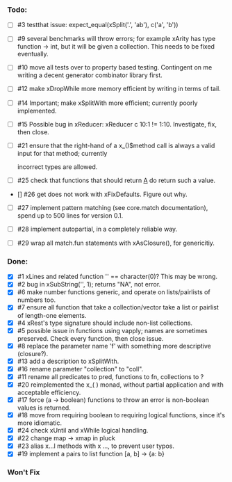 
### Todo:

- [ ] #3 testthat issue: expect_equal(xSplit('.', 'ab'), c('a', 'b'))

- [ ] #9 several benchmarks will throw errors; for example xArity has type function -> int, but it will be given a collection. This needs to be fixed eventually.

- [ ] #10 move all tests over to property based testing. Contingent on me writing a decent generator combinator library first.

- [ ] #12 make xDropWhile more memory efficient by writing in terms of tail.

- [ ] #14 Important; make xSplitWith more efficient; currently poorly implemented.

- [ ] #15 Possible bug in xReducer: xReducer c 10:1 != 1:10. Investigate, fix, then close.


- [ ] #21 ensure that the right-hand of a x_()$method call is always a valid input for that method; currently

    incorrect types are allowed.

- [ ] #25 check that functions that should return [A](0) do return such a value.

- [] #26 get does not work with xFixDefaults. Figure out why.

- [ ] #27 implement pattern matching (see core.match documentation), spend up to 500 lines for version 0.1.

- [ ] #28 implement autopartial, in a completely reliable way.


- [ ] #29 wrap all match.fun statements with xAsClosure(), for genericitiy.

### Done:

- [x] #1 xLines and related function '' == character(0)? This may be wrong.
- [x] #2 bug in xSubString('', 1); returns "NA", not error.
- [x] #6 make number functions generic, and operate on lists/pairlists of numbers too.
- [x] #7 ensure all function that take a collection/vector take a list or pairlist of length-one elements.
- [x] #4 xRest's type signature should include non-list collections.
- [x] #5 possible issue in functions using vapply; names are sometimes preserved. Check every function, then close issue.
- [x] #8 replace the parameter name 'f' with something more descriptive (closure?).
- [x] #13 add a description to xSplitWith.
- [x] #16 rename parameter "collection" to "coll".
- [x] #11 rename all predicates to pred, functions to fn, collections to ?
- [x] #20 reimplemented the x_( ) monad, without partial application and with acceptable efficiency.
- [x] #17 force (a -> boolean) functions to throw an error is non-boolean values is returned.
- [x] #18 move from requiring boolean to requiring logical functions, since it's more idiomatic.
- [x] #24 check xUntil and xWhile logical handling.
- [x] #22 change map -> xmap in pluck
- [x] #23 alias x...l methods with x ..., to prevent user typos.
- [x] #19 implement a pairs to list function [a, b] -> {a: b}

### Won't Fix

